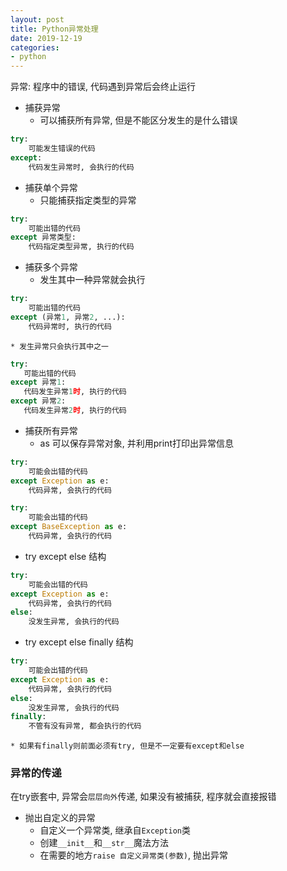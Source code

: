 ```yaml
---
layout: post
title: Python异常处理
date: 2019-12-19
categories:
- python
---
```

异常: 程序中的错误, 代码遇到异常后会终止运行<br>

* 捕获异常
	* 可以捕获所有异常, 但是不能区分发生的是什么错误
```python
try:
    可能发生错误的代码
except:
    代码发生异常时, 会执行的代码
```

* 捕获单个异常
	* 只能捕获指定类型的异常
```python
try:
    可能出错的代码
except 异常类型:
    代码指定类型异常, 执行的代码
```

* 捕获多个异常
	* 发生其中一种异常就会执行
```python
try:
    可能出错的代码
except (异常1, 异常2, ...):
    代码异常时, 执行的代码
```
	* 发生异常只会执行其中之一
```python
try:
   可能出错的代码
except 异常1:
   代码发生异常1时, 执行的代码
except 异常2:
   代码发生异常2时, 执行的代码
```

* 捕获所有异常
	* as 可以保存异常对象, 并利用print打印出异常信息
```python
try:
    可能会出错的代码
except Exception as e:
    代码异常, 会执行的代码
```
```python
try: 
    可能会出错的代码
except BaseException as e:
    代码异常, 会执行的代码
```

* try except else 结构
```python
try:
    可能会出错的代码
except Exception as e:
    代码异常, 会执行的代码
else:
    没发生异常, 会执行的代码
```


* try except else finally 结构
```python
try:
    可能会出错的代码
except Exception as e:
    代码异常, 会执行的代码
else:
    没发生异常, 会执行的代码
finally:
    不管有没有异常, 都会执行的代码
```
	* 如果有finally则前面必须有try, 但是不一定要有except和else

### 异常的传递
在try嵌套中, 异常会`层层向外`传递, 如果没有被捕获, 程序就会直接报错<br>

* 抛出自定义的异常
	* 自定义一个异常类, 继承自`Exception`类
	* 创建`__init__`和`__str__`魔法方法
	* 在需要的地方`raise 自定义异常类(参数)`, 抛出异常

